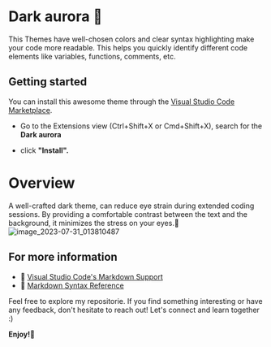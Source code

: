 
# Dark aurora 💫
This Themes 
have well-chosen colors and clear syntax highlighting make your code more readable. This helps you quickly identify different code elements like variables, functions, comments, etc.

## Getting started

You can install this awesome theme through the [Visual Studio Code Marketplace](https://marketplace.visualstudio.com/items?itemName=Equinusocio.vsc-dark-aurora-theme).
* Go to the Extensions view (Ctrl+Shift+X or Cmd+Shift+X), search for the **Dark aurora**

* click **"Install".** 

# Overview

 A well-crafted dark theme, can reduce eye strain during extended coding sessions. By providing a comfortable contrast between the text and the background, it minimizes the stress on your eyes.👀
![image_2023-07-31_013810487](https://github.com/Diksha566/Dark-aurora/assets/121545576/1783d861-e4c3-4fcf-ba06-e017d39e1f84)



## For more information

* 🔗 [Visual Studio Code's Markdown Support](http://code.visualstudio.com/docs/languages/markdown)
* 🔗 [Markdown Syntax Reference](https://help.github.com/articles/markdown-basics/)


Feel free to explore my repositorie. If you find something interesting or have any feedback, don't hesitate to reach out! Let's connect and learn together :)

**Enjoy!🌝**
